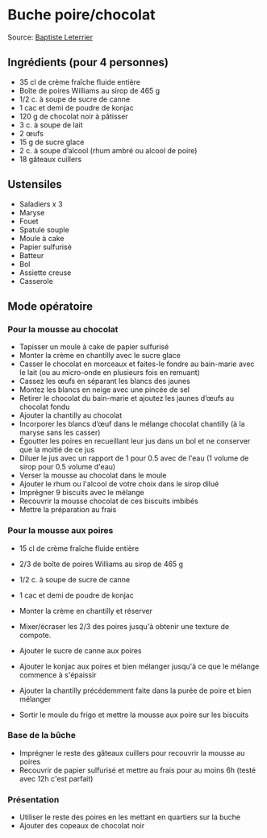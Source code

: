 # Buche poire/chocolat

Source: [Baptiste Leterrier](https://github.com/Baptiste-Leterrier)

## Ingrédients (pour 4 personnes)

- 35 cl de crème fraîche fluide entière
- Boîte de poires Williams au sirop de 465 g
- 1/2 c. à soupe de sucre de canne
- 1 cac et demi de poudre de konjac
- 120 g de chocolat noir à pâtisser
- 3 c. à soupe de lait
- 2 œufs
- 15 g de sucre glace
- 2 c. à soupe d’alcool (rhum ambré ou alcool de poire)
- 18 gâteaux cuillers

## Ustensiles

- Saladiers x 3
- Maryse
- Fouet
- Spatule souple
- Moule à cake
- Papier sulfurisé
- Batteur
- Bol
- Assiette creuse
- Casserole

## Mode opératoire

### Pour la mousse au chocolat

- Tapisser un moule à cake de papier sulfurisé
- Monter la crème en chantilly avec le sucre glace
- Casser le chocolat en morceaux et faites-le fondre au bain-marie avec le lait (ou au micro-onde en plusieurs fois en remuant)
- Cassez les œufs en séparant les blancs des jaunes
- Montez les blancs en neige avec une pincée de sel
- Retirer le chocolat du bain-marie et ajoutez les jaunes d’œufs au chocolat fondu
- Ajouter la chantilly au chocolat
- Incorporer les blancs d’œuf dans le mélange chocolat chantilly (à la maryse sans les casser)
- Égoutter les poires en recueillant leur jus dans un bol et ne conserver que la moitié de ce jus
- Diluer le jus avec un rapport de 1 pour 0.5 avec de l'eau (1 volume de sirop pour 0.5 volume d'eau)
- Verser la mousse au chocolat dans le moule
- Ajouter le rhum ou l'alcool de votre choix dans le sirop dilué
- Imprégner 9 biscuits avec le mélange
- Recouvrir la mousse chocolat de ces biscuits imbibés
- Mettre la préparation au frais

### Pour la mousse aux poires

- 15 cl de crème fraîche fluide entière
- 2/3 de boîte de poires Williams au sirop de 465 g
- 1/2 c. à soupe de sucre de canne
- 1 cac et demi de poudre de konjac

- Monter la crème en chantilly et réserver
- Mixer/écraser les 2/3 des poires jusqu'à obtenir une texture de compote.
- Ajouter le sucre de canne aux poires
- Ajouter le konjac aux poires et bien mélanger jusqu'à ce que le mélange commence à s'épaissir
- Ajouter la chantilly précédemment faite dans la purée de poire et bien mélanger
- Sortir le moule du frigo et mettre la mousse aux poire sur les biscuits

### Base de la bûche

- Imprégner le reste des gâteaux cuillers pour recouvrir la mousse au poires
- Recouvrir de papier sulfurisé et mettre au frais pour au moins 6h (testé avec 12h c'est parfait)

### Présentation

- Utiliser le reste des poires en les mettant en quartiers sur la buche
- Ajouter des copeaux de chocolat noir
